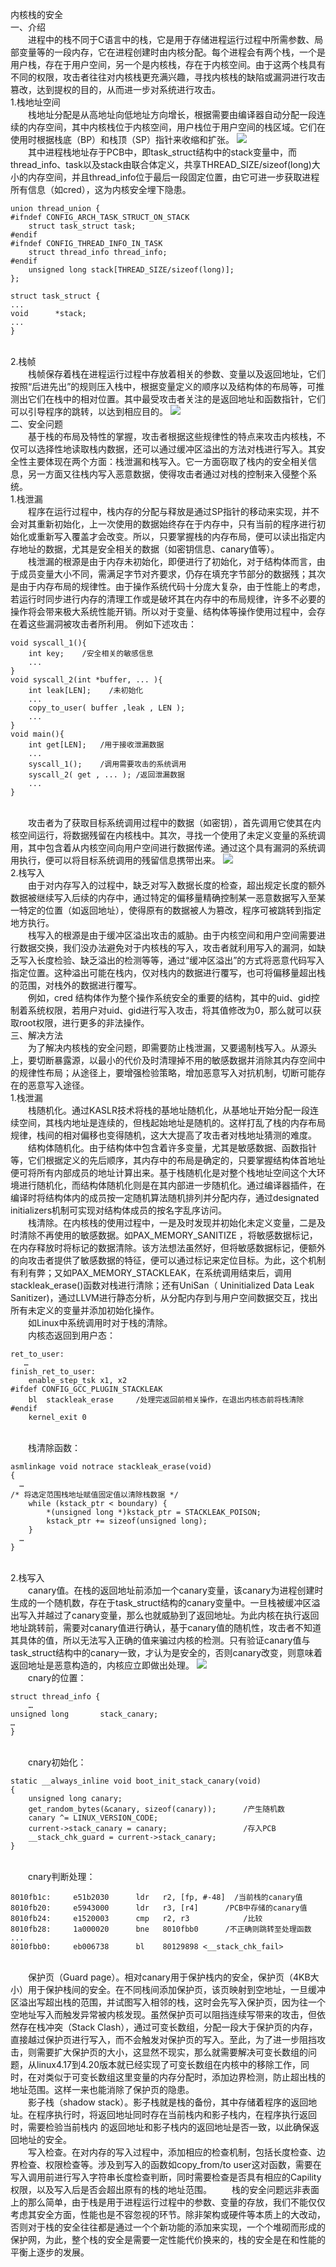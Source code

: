 内核栈的安全
<br />一、介绍
<br />&emsp;&emsp;进程中的栈不同于C语言中的栈，它是用于存储进程运行过程中所需参数、局部变量等的一段内存，它在进程创建时由内核分配。每个进程会有两个栈，一个是用户栈，存在于用户空间，另一个是内核栈，存在于内核空间。由于这两个栈具有不同的权限，攻击者往往对内核栈更充满兴趣，寻找内核栈的缺陷或漏洞进行攻击篡改，达到提权的目的，从而进一步对系统进行攻击。
<br />1.栈地址空间
<br />&emsp;&emsp;栈地址分配是从高地址向低地址方向增长，根据需要由编译器自动分配一段连续的内存空间，其中内核栈位于内核空间，用户栈位于用户空间的栈区域。它们在使用时根据栈底（BP）和栈顶（SP）指针来收缩和扩张。
![](\1.png)
<br />&emsp;&emsp;其中进程栈地址存于PCB中，即task_struct结构中的stack变量中，而thread_info、task以及stack由联合体定义，共享THREAD_SIZE/sizeof(long)大小的内存空间，并且thread_info位于最后一段固定位置，由它可进一步获取进程所有信息（如cred），这为内核安全埋下隐患。
```
union thread_union {
#ifndef CONFIG_ARCH_TASK_STRUCT_ON_STACK
    struct task_struct task;
#endif
#ifndef CONFIG_THREAD_INFO_IN_TASK
    struct thread_info thread_info;
#endif
    unsigned long stack[THREAD_SIZE/sizeof(long)];
};

struct task_struct {
...
void      *stack;
...
}

```

<br />2.栈帧
<br />&emsp;&emsp;栈帧保存着栈在进程运行过程中存放着相关的参数、变量以及返回地址，它们按照“后进先出”的规则压入栈中，根据变量定义的顺序以及结构体的布局等，可推测出它们在栈中的相对位置。其中最受攻击者关注的是返回地址和函数指针，它们可以引导程序的跳转，以达到相应目的。
![](\2.png)
<br />二、安全问题
<br />&emsp;&emsp;基于栈的布局及特性的掌握，攻击者根据这些规律性的特点来攻击内核栈，不仅可以选择性地读取栈内数据，还可以通过缓冲区溢出的方法对栈进行写入。其安全性主要体现在两个方面：栈泄漏和栈写入。它一方面窃取了栈内的安全相关信息，另一方面又往栈内写入恶意数据，使得攻击者通过对栈的控制来入侵整个系统。
<br />1.栈泄漏
<br />&emsp;&emsp;程序在运行过程中，栈内存的分配与释放是通过SP指针的移动来实现，并不会对其重新初始化，上一次使用的数据始终存在于内存中，只有当前的程序进行初始化或重新写入覆盖才会改变。所以，只要掌握栈的内存布局，便可以读出指定内存地址的数据，尤其是安全相关的数据（如密钥信息、canary值等）。
<br />&emsp;&emsp;栈泄漏的根源是由于内存未初始化，即便进行了初始化，对于结构体而言，由于成员变量大小不同，需满足字节对齐要求，仍存在填充字节部分的数据残；其次是由于内存布局的规律性。由于操作系统代码十分庞大复杂，由于性能上的考虑，若运行时同步进行内存的清理工作或是破坏其在内存中的布局规律，许多不必要的操作将会带来极大系统性能开销。所以对于变量、结构体等操作使用过程中，会存在着这些漏洞被攻击者所利用。 
例如下述攻击：
```
void syscall_1(){
    int key;    /安全相关的敏感信息
    ...
}
void syscall_2(int *buffer, ... ){
    int leak[LEN];    /未初始化
    ...
    copy_to_user( buffer ,leak , LEN );
    ...
}
void main(){
    int get[LEN];   /用于接收泄漏数据
    ...
    syscall_1();    /调用需要攻击的系统调用
    syscall_2( get , ... ); /返回泄漏数据
    ...
}
```
<br />&emsp;&emsp;攻击者为了获取目标系统调用过程中的数据（如密钥），首先调用它使其在内核空间运行，将数据残留在内核栈中。其次，寻找一个使用了未定义变量的系统调用，其中包含着从内核空间向用户空间进行数据传递。通过这个具有漏洞的系统调用执行，便可以将目标系统调用的残留信息携带出来。
![](\3.png)
<br />2.栈写入
<br />&emsp;&emsp;由于对内存写入的过程中，缺乏对写入数据长度的检查，超出规定长度的额外数据被继续写入后续的内存中，通过特定的偏移量精确控制某一恶意数据写入至某一特定的位置（如返回地址），使得原有的数据被人为篡改，程序可被跳转到指定地方执行。
<br />&emsp;&emsp;栈写入的根源是由于缓冲区溢出攻击的威胁。由于内核空间和用户空间需要进行数据交换，我们没办法避免对于内核栈的写入，攻击者就利用写入的漏洞，如缺乏写入长度检验、缺乏溢出的检测等等，通过“缓冲区溢出”的方式将恶意代码写入指定位置。这种溢出可能在栈内，仅对栈内的数据进行覆写，也可将偏移量超出栈的范围，对栈外的数据进行覆写。 
<br />&emsp;&emsp;例如，cred 结构体作为整个操作系统安全的重要的结构，其中的uid、gid控制着系统权限，若用户对uid、gid进行写入攻击，将其值修改为0，那么就可以获取root权限，进行更多的非法操作。
<br />三、解决方法
<br />&emsp;&emsp;为了解决内核栈的安全问题，即需要防止栈泄漏，又要遏制栈写入。从源头上，要切断暴露源，以最小的代价及时清理掉不用的敏感数据并消除其内存空间中的规律性布局；从途径上，要增强检验策略，增加恶意写入对抗机制，切断可能存在的恶意写入途径。
<br />1.栈泄漏
<br />&emsp;&emsp;栈随机化。通过KASLR技术将栈的基地址随机化，从基地址开始分配一段连续空间，其栈内地址是连续的，但栈起始地址是随机的。这样打乱了栈的内存布局规律，栈间的相对偏移也变得随机，这大大提高了攻击者对栈地址猜测的难度。
<br />&emsp;&emsp;结构体随机化。由于结构体中包含着许多变量，尤其是敏感数据、函数指针等，它们根据定义的先后顺序，其内存中的布局是确定的，只要掌握结构体首地址便可将所有内部成员的地址计算出来。基于栈随机化是对整个栈地址空间这个大环境进行随机化，而结构体随机化则是在其内部进一步随机化。通过编译器插件，在编译时将结构体内的成员按一定随机算法随机排列并分配内存，通过designated initializers机制可实现对结构体成员的按名字乱序访问。
<br />&emsp;&emsp;栈清除。在内核栈的使用过程中，一是及时发现并初始化未定义变量，二是及时清除不再使用的敏感数据。如PAX_MEMORY_SANITIZE ，将敏感数据标记，在内存释放时将标记的数据清除。该方法想法虽然好，但将敏感数据标记，便额外的向攻击者提供了敏感数据的特征，便可以通过标记来定位目标。为此，这个机制有利有弊；又如PAX_MEMORY_STACKLEAK，在系统调用结束后，调用stackleak_erase()函数对栈进行清除；还有UniSan（ Uninitialized Data Leak Sanitizer)，通过LLVM进行静态分析，从分配内存到与用户空间数据交互，找出所有未定义的变量并添加初始化操作。
<br />&emsp;&emsp;如Linux中系统调用时对于栈的清除。
<br />&emsp;&emsp;内核态返回到用户态：
```
ret_to_user:
   …
finish_ret_to_user:
    enable_step_tsk x1, x2
#ifdef CONFIG_GCC_PLUGIN_STACKLEAK
    bl  stackleak_erase		/处理完返回前相关操作，在退出内核态前将栈清除
#endif
    kernel_exit 0
```

<br />&emsp;&emsp;栈清除函数：
```
asmlinkage void notrace stackleak_erase(void)
{
  …
/* 将选定范围栈地址赋值固定值以清除栈数据 */
    while (kstack_ptr < boundary) {
        *(unsigned long *)kstack_ptr = STACKLEAK_POISON;
        kstack_ptr += sizeof(unsigned long);
    }
  …
}
```

<br />2.栈写入
<br />&emsp;&emsp;canary值。在栈的返回地址前添加一个canary变量，该canary为进程创建时生成的一个随机数，存在于task_struct结构的canary变量中。一旦栈被缓冲区溢出写入并越过了canary变量，那么也就威胁到了返回地址。为此内核在执行返回地址跳转前，需要对canary值进行确认，基于canary值的随机性，攻击者不知道其具体的值，所以无法写入正确的值来骗过内核的检测。只有验证canary值与task_struct结构中的canary一致，才认为是安全的，否则canary改变，则意味着返回地址是恶意构造的，内核应立即做出处理。
![](\4.png)
<br />&emsp;&emsp;cnary的位置：
```
struct thread_info {
    …
unsigned long       stack_canary;
…
}
```

<br />&emsp;&emsp;cnary初始化：
```
static __always_inline void boot_init_stack_canary(void)
{
    unsigned long canary;
    get_random_bytes(&canary, sizeof(canary));		/产生随机数
    canary ^= LINUX_VERSION_CODE;
    current->stack_canary = canary;					/存入PCB
    __stack_chk_guard = current->stack_canary;
}
```

<br />&emsp;&emsp;cnary判断处理：
```
8010fb1c:     e51b2030      ldr   r2, [fp, #-48]  /当前栈的canary值
8010fb20:     e5943000      ldr   r3, [r4]		/PCB中存储的canary值
8010fb24:     e1520003      cmp   r2, r3			/比较
8010fb28:     1a000020      bne   8010fbb0		/不正确则跳转至处理函数
...
8010fbb0:     eb006738      bl    80129898 <__stack_chk_fail>
```
<br />&emsp;&emsp;保护页（Guard page）。相对canary用于保护栈内的安全，保护页（4KB大小）用于保护栈间的安全。在不同栈间添加保护页，该页映射到空地址，一旦缓冲区溢出写超出栈的范围，并试图写入相邻的栈，这时会先写入保护页，因为往一个空地址写入而触发异常被内核发现。虽然保护页可以阻挡连续写带来的攻击，但依然存在栈冲突（Stack Clash），通过可变长数组，分配一段大于保护页的内存，直接越过保护页进行写入，而不会触发对保护页的写入。至此，为了进一步阻挡攻击，则需要扩大保护页的大小，这显然不现实，那么就需要解决可变长数组的问题，从linux4.17到4.20版本就已经实现了可变长数组在内核中的移除工作，同时，在对类似于可变长数组这里变量的内存分配时，添加边界检测，防止超出栈的地址范围。这样一来也能消除了保护页的隐患。
<br />&emsp;&emsp;影子栈（shadow stack）。影子栈就是栈的备份，其中存储着程序的返回地址。在程序执行时，将返回地址同时存在当前栈内和影子栈内，在程序执行返回时，需要检验当前栈内 的返回地址和影子栈内的返回地址是否一致，以此确保返回地址的安全。
<br />&emsp;&emsp;写入检查。在对内存的写入过程中，添加相应的检查机制，包括长度检查、边界检查、权限检查等。涉及到写入的函数如copy_from/to user这对函数，需要在写入调用前进行写入字符串长度检查判断，同时需要检查是否具有相应的Capility权限，以及写入后是否会超出原有的栈的地址范围。
&emsp;&emsp;栈的安全问题远非表面上的那么简单，由于栈是用于进程运行过程中的参数、变量的存放，我们不能仅仅考虑其安全方面，性能也是不容忽视的环节。除非架构或硬件等本质上的大改动，否则对于栈的安全往往都是通过一个个新功能的添加来实现，一个个堆砌而形成的保护网，为此，整个栈的安全是需要一定性能代价换来的，栈的安全是在和性能的平衡上逐步的发展。


